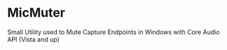 MicMuter
========

Small Utility used to Mute Capture Endpoints in Windows with Core Audio API (Vista and up)
